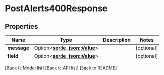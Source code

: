 # PostAlerts400Response

## Properties

Name | Type | Description | Notes
------------ | ------------- | ------------- | -------------
**message** | Option<[**serde_json::Value**](.md)> |  | [optional]
**field** | Option<[**serde_json::Value**](.md)> |  | [optional]

[[Back to Model list]](../README.md#documentation-for-models) [[Back to API list]](../README.md#documentation-for-api-endpoints) [[Back to README]](../README.md)


